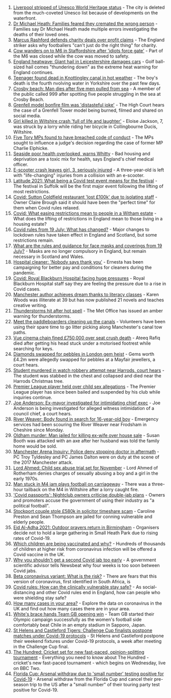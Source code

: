 1. [Liverpool stripped of Unesco World Heritage status](https://www.bbc.co.uk/news/uk-england-merseyside-57879475) - The city is deleted from the much-coveted Unesco list because of developments on the waterfront.
2. [Dr Michael Heath: Families feared they cremated the wrong person](https://www.bbc.co.uk/news/uk-england-57888136) - Families say Dr Michael Heath made multiple errors investigating the deaths of their loved ones.
3. [Marcus Rashford defends charity deals over profit claims](https://www.bbc.co.uk/news/uk-england-manchester-57912240) - The England striker asks why footballers "can't just do the right thing" for charity.
4. [Cow wanders on to M6 in Staffordshire after 'idiots force gate'](https://www.bbc.co.uk/news/uk-england-stoke-staffordshire-57911929) - Part of the M6 was closed while the cow was moved to safety.
5. [England heatwave: Giant hail in Leicestershire damages cars](https://www.bbc.co.uk/news/uk-england-leicestershire-57909700) - Golf ball-sized hail comes "thundering down" as the extreme heat warning for England continues.
6. [Teenager found dead in Knottingley canal in hot weather](https://www.bbc.co.uk/news/uk-england-leeds-57911897) - The boy's death is the fourth nvolving water in Yorkshire over the past few days.
7. [Crosby beach: Man dies after five men pulled from sea](https://www.bbc.co.uk/news/uk-england-merseyside-57912239) - A member of the public called 999 after spotting five people struggling in the sea at Crosby Beach.
8. [Grenfell model bonfire film was 'distasteful joke'](https://www.bbc.co.uk/news/uk-england-london-57908236) - The High Court hears the case of a Grenfell Tower model being burned, filmed and shared on social media.
9. [Girl killed in Wiltshire crash 'full of life and laughter'](https://www.bbc.co.uk/news/uk-england-wiltshire-57909295) - Eloise Jackson, 7, was struck by a lorry while riding her bicycle in Collingbourne Ducis, Wiltshire.
10. [Five Tory MPs found to have breached code of conduct](https://www.bbc.co.uk/news/uk-politics-57914664) - The MPs sought to influence a judge's decision regarding the case of former MP Charlie Elphicke.
11. [Seaside poor health overlooked, warns Whitty](https://www.bbc.co.uk/news/uk-57908387) - Bad housing and deprivation are a toxic mix for health, says England's chief medical officer.
12. [E-scooter crash leaves girl, 3, seriously injured](https://www.bbc.co.uk/news/uk-england-london-57908240) - A three-year-old is left with "life-changing" injuries from a collision with an e-scooter.
13. [Latitude 2021: What being a Covid test event means for the festival](https://www.bbc.co.uk/news/uk-england-suffolk-57895625) - The festival in Suffolk will be the first major event following the lifting of most restrictions.
14. [Covid: Sutton Coldfield restaurant 'lost £100k' due to isolating staff](https://www.bbc.co.uk/news/uk-england-birmingham-57907661) - Owner Claire Brough said it should have been the "perfect time" for them when Covid rules relaxed.
15. [Covid: What easing restrictions mean to people in a Witham estate](https://www.bbc.co.uk/news/uk-england-essex-57861593) - What does the lifting of restrictions in England mean to those living in a housing estate?
16. [Covid rules from 19 July: What has changed?](https://www.bbc.co.uk/news/explainers-52530518) - Major changes to lockdown rules have taken effect in England and Scotland, but some restrictions remain.
17. [What are the rules and guidance for face masks and coverings from 19 July?](https://www.bbc.co.uk/news/health-51205344) - Masks are no longer compulsory in England, but remain necessary in Scotland and Wales.
18. [Hospital cleaner: 'Nobody says thank you'](https://www.bbc.co.uk/news/uk-england-london-57909642) - Ernesta has been campaigning for better pay and conditions for cleaners during the pandemic.
19. [Covid: Royal Blackburn Hospital facing huge pressures](https://www.bbc.co.uk/news/uk-england-lancashire-57900021) - Royal Blackburn Hospital staff say they are feeling the pressure due to a rise in Covid cases.
20. [Manchester author achieves dream thanks to literacy classes](https://www.bbc.co.uk/news/uk-england-manchester-57867004) - Karen Woods was illiterate at 39 but has now published 21 novels and teaches creative writing.
21. [Thunderstorms hit after hot spell](https://www.bbc.co.uk/news/uk-england-essex-57909228) - The Met Office has issued an amber warning for thunderstorms.
22. [Meet the paddleboarders cleaning up the canals](https://www.bbc.co.uk/news/uk-england-manchester-57902379) - Volunteers have been using their spare time to go litter picking along Manchester's canal tow paths.
23. [Vue cinema chain fined £750,000 over seat crush death](https://www.bbc.co.uk/news/uk-england-birmingham-57908134) - Ateeq Rafiq died after getting his head stuck under a motorised footrest while searching for keys.
24. [Diamonds swapped for pebbles in London gem heist](https://www.bbc.co.uk/news/uk-england-london-57906031) - Gems worth £4.2m were allegedly swapped for pebbles at a Mayfair jewellers, a court hears.
25. [Student murdered in watch robbery attempt near Harrods, court hears](https://www.bbc.co.uk/news/uk-england-london-57898473) - The student was stabbed in the chest and collapsed and died near the Harrods Christmas tree.
26. [Premier League player held over child sex allegations](https://www.bbc.co.uk/news/uk-england-57899127) - The Premier League player has since been bailed and suspended by his club while inquiries continue.
27. [Joe Anderson: Ex-mayor investigated for intimidating chief exec](https://www.bbc.co.uk/news/uk-england-merseyside-57908536) - Joe Anderson is being investigated for alleged witness intimidation of a council chief, a court hears.
28. [River Weaver: Body found in search for 16-year-old boy](https://www.bbc.co.uk/news/uk-england-merseyside-57900068) - Emergency services had been scouring the River Weaver near Frodsham in Cheshire since Monday.
29. [Oldham murder: Man jailed for killing ex-wife over house sale](https://www.bbc.co.uk/news/uk-england-manchester-57904396) - Susan Booth was attacked with an axe after her husband was told the family home would be sold.
30. [Manchester Arena Inquiry: Police deny stopping doctor in aftermath](https://www.bbc.co.uk/news/uk-england-manchester-57901825) - PC Troy Tyldesley and PC James Dalton were on duty at the scene of the 2017 Manchester attack.
31. [Lord Ahmed: Child sex abuse trial set for November](https://www.bbc.co.uk/news/uk-england-south-yorkshire-57908738) - Lord Ahmed of Rotherham denies charges of sexually abusing a boy and a girl in the early 1970s.
32. [Man stuck in M4 jam plays football on carriageway](https://www.bbc.co.uk/news/uk-england-wiltshire-57900658) - There was a three-hour tailback on the M4 in Wiltshire after a lorry caught fire.
33. ['Covid passports': Nightclub owners criticise double-jab plans](https://www.bbc.co.uk/news/uk-england-57902393) - Owners and promoters accuse the government of using their industry as "a political football".
34. [Stockport couple stole £580k in solicitor timeshare scam](https://www.bbc.co.uk/news/uk-england-manchester-57900063) - Caroline Preston and Sean Thompson are jailed for conning vulnerable and elderly people.
35. [Eid Al-Adha 2021: Outdoor prayers return in Birmingham](https://www.bbc.co.uk/news/uk-england-birmingham-57903644) - Organisers decide not to hold a large gathering in Small Heath Park due to rising rates of Covid-19.
36. [Which children are being vaccinated and why?](https://www.bbc.co.uk/news/health-57888429) - Hundreds of thousands of children at higher risk from coronavirus infection will be offered a Covid vaccine in the UK.
37. [Why you shouldn't get a second Covid jab too early](https://www.bbc.co.uk/news/newsbeat-57682233) - A government scientific advisor tells Newsbeat why four weeks is too soon between Covid jabs.
38. [Beta coronavirus variant: What is the risk?](https://www.bbc.co.uk/news/health-55534727) - There are fears that this version of coronavirus, first identified in South Africa, is
39. [Covid rules: How can the clinically vulnerable stay safe?](https://www.bbc.co.uk/news/health-51997151) - As social-distancing and other Covid rules end in England, how can people who were shielding stay safe?
40. [How many cases in your area?](https://www.bbc.co.uk/news/uk-51768274) - Explore the data on coronavirus in the UK and find out how many cases there are in your area.
41. [White's brace hands Team GB opening win](https://www.bbc.co.uk/sport/football/57905236) - Team GB started their Olympic campaign successfully as the women's football side comfortably beat Chile in an empty stadium in Sapporo, Japan.
42. [St Helens and Castleford Tigers: Challenge Cup finalists postpone matches under Covid-19 protocols](https://www.bbc.co.uk/sport/rugby-league/57903233) - St Helens and Castleford postpone their weekend fixtures under Covid-19 protocols, a week after meeting in the Challenge Cup final.
43. [The Hundred: Cricket set for new fast-paced, opinion-splitting tournament](https://www.bbc.co.uk/sport/cricket/57899712) - Everything you need to know about The Hundred - cricket's new fast-paced tournament - which begins on Wednesday, live on BBC Two.
44. [Florida Cup: Arsenal withdraw due to 'small number' testing positive for Covid-19](https://www.bbc.co.uk/sport/football/57912257) - Arsenal withdraw from the Florida Cup and cancel their pre-season trip to the US after a "small number" of their touring party test positive for Covid-19.
